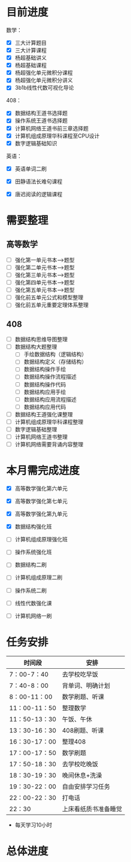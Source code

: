# 目前进度

数学：
- [x] 三大计算题目
- [x] 三大计算课程
- [x] 杨超基础讲义
- [x] 杨超基础课程
- [x] 杨超强化单元微积分课程
- [x] 杨超强化单元微积分讲义
- [x] 3b1b线性代数可视化导论

408：
- [x] 数据结构王道书选择题
- [x] 操作系统王道书选择题
- [x] 计算机网络王道书前三章选择题
- [x] 计算机组成原理华科课程至CPU设计
- [x] 数字逻辑基础知识

英语：
- [x] 英语单词二刷
- [x] 田静语法长难句课程
- [x] 唐迟阅读的逻辑课程



# 需要整理

## 高等数学
- [ ] 强化第一单元书本-->题型
- [ ] 强化第二单元书本-->题型
- [ ] 强化第三单元书本-->题型
- [ ] 强化第四单元书本-->题型
- [ ] 强化第五单元书本-->题型
- [ ] 强化前五单元公式和模型整理
- [ ] 强化前五单元重要定理体系整理

## 408
- [ ] 数据结构思维导图整理
- [ ] 数据结构大题整理
	- [ ] 手绘数据结构（逻辑结构）
	- [ ] 数据结构定义（存储结构）
	- [ ] 数据结构操作手绘
	- [ ] 数据结构操作流程描述
	- [ ] 数据结构操作代码
	- [ ] 数据结构应用手绘
	- [ ] 数据结构应用流程描述
	- [ ] 数据结构应用代码
- [ ] 数据结构王道强化课整理
- [ ] 计算机组成原理华科课程整理
- [ ] 数字逻辑基础整理
- [ ] 计算机网络王道书整理
- [ ] 计算机网络需要背诵内容整理

# 本月需完成进度
- [x] 高等数学强化第六单元
- [x] 高等数学强化第七单元
- [x] 高等数学强化第九单元
- [x] 数据结构强化班
- [ ] 计算机组成原理强化班
- [ ] 操作系统强化班
- [ ] 数据结构二刷
- [ ] 计算机组成原理二刷
- [ ] 操作系统二刷
- [ ] 线性代数强化课
- [ ] 计算机网络一刷


# 任务安排
|时间段|安排|
|-|-|
|7：00-7：40|去学校吃早饭|
|7：40-8：00|背单词、明确计划|
|8：00-11：00|数学刷题、听课|
|11：00-11：50|整理数学|
|11：50-13：30|午饭、午休|
|13：30-16：30|408刷题、听课|
|16：30-17：00|整理408|
|17：00-17：50|数学刷题|
|17：50-18：30|去学校吃晚饭|
|18：30-19：30|晚间休息+洗澡|
|19：30-22：00|自由安排学习任务|
|22：00-22：30|打电话|
|22：30|上床看纸质书准备睡觉|

- 每天学习10小时


# 总体进度

